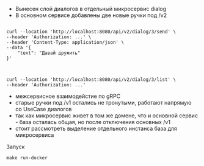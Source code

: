 - Вынесен слой диалогов в отдельный микросервис dialog
- В основном сервисе добавлены две новые ручки под /v2
```shell

curl --location 'http://localhost:8080/api/v2/dialog/3/send' \
--header 'Authorization: ...' \
--header 'Content-Type: application/json' \
--data '{
    "text": "Давай дружить"
}'



curl --location 'http://localhost:8080/api/v2/dialog/3/list' \
--header 'Authorization: ...'
```
- межсервисное взаимодейстие по gRPC
- старые ручки под /v1 остались не тронутыми, работают напрямую со UseCase диалогов
- так как микросервис живет в том же домене, что и основной сервис - база осталась общая, но после отключения основных /v1 
- стоит рассмотреть выделение отдельного инстанса база для микросервиса 

Запуск 
```shell
make run-docker
```